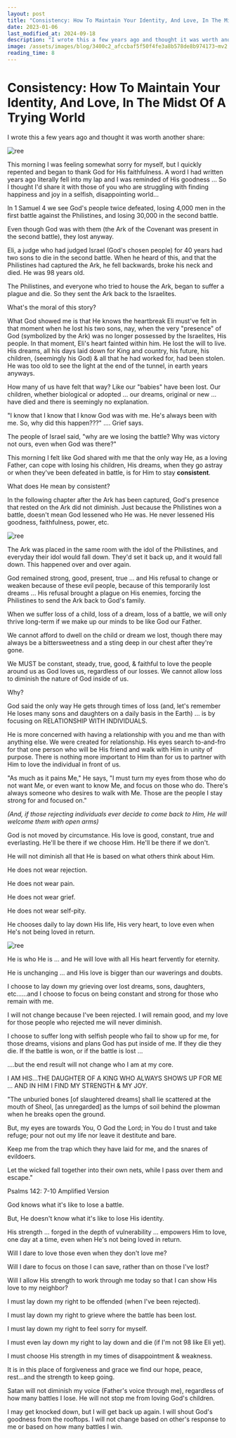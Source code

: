 ```yaml
---
layout: post
title: "Consistency: How To Maintain Your Identity, And Love, In The Midst Of A Trying World"
date: 2023-01-06
last_modified_at: 2024-09-18
description: "I wrote this a few years ago and thought it was worth another share:"
image: /assets/images/blog/3400c2_afccbaf5f50f4fe3a8b578de8b974173~mv2.jpg
reading_time: 8
---
```

# Consistency: How To Maintain Your Identity, And Love, In The Midst Of A Trying World
I wrote this a few years ago and thought it was worth another share:

![ree](/assets/images/blog/3400c2_afccbaf5f50f4fe3a8b578de8b974173~mv2.jpg)

This morning I was feeling somewhat sorry for myself, but I quickly repented and began to thank God for His faithfulness. A word I had written years ago literally fell into my lap and I was reminded of His goodness ... So I thought I'd share it with those of you who are struggling with finding happiness and joy in a selfish, disappointing world...

In 1 Samuel 4 we see God's people twice defeated, losing 4,000 men in the first battle against the Philistines, and losing 30,000 in the second battle.

Even though God was with them (the Ark of the Covenant was present in the second battle), they lost anyway.

Eli, a judge who had judged Israel (God's chosen people) for 40 years had two sons to die in the second battle. When he heard of this, and that the Philistines had captured the Ark, he fell backwards, broke his neck and died. He was 98 years old.

The Philistines, and everyone who tried to house the Ark, began to suffer a plague and die. So they sent the Ark back to the Israelites.

What's the moral of this story?

What God showed me is that He knows the heartbreak Eli must've felt in that moment when he lost his two sons, nay, when the very "presence" of God (symbolized by the Ark) was no longer possessed by the Israelites, His people. In that moment, Eli's heart fainted within him. He lost the will to live. His dreams, all his days laid down for King and country, his future, his children, (seemingly his God) & all that he had worked for, had been stolen. He was too old to see the light at the end of the tunnel, in earth years anyways.

How many of us have felt that way? Like our "babies" have been lost. Our children, whether biological or adopted ... our dreams, original or new ... have died and there is seemingly no explanation.

"I know that I know that I know God was with me. He's always been with me. So, why did this happen???" .... Grief says.

The people of Israel said, "why are we losing the battle? Why was victory not ours, even when God was there?"

This morning I felt like God shared with me that the only way He, as a loving Father, can cope with losing his children, His dreams, when they go astray or when they've been defeated in battle, is for Him to stay **consistent**.

What does He mean by consistent?

In the following chapter after the Ark has been captured, God's presence that rested on the Ark did not diminish. Just because the Philistines won a battle, doesn't mean God lessened who He was. He never lessened His goodness, faithfulness, power, etc.

![ree](/assets/images/blog/3400c2_efa32111d6e043a09f2e972ac542e831~mv2.jpg)

The Ark was placed in the same room with the idol of the Philistines, and everyday their idol would fall down. They'd set it back up, and it would fall down. This happened over and over again.

God remained strong, good, present, true ... and His refusal to change or weaken because of these evil people, because of this temporarily lost dreams ... His refusal brought a plague on His enemies, forcing the Philistines to send the Ark back to God's family.

When we suffer loss of a child, loss of a dream, loss of a battle, we will only thrive long-term if we make up our minds to be like God our Father.

We cannot afford to dwell on the child or dream we lost, though there may always be a bittersweetness and a sting deep in our chest after they're gone.

We MUST be constant, steady, true, good, & faithful to love the people around us as God loves us, regardless of our losses. We cannot allow loss to diminish the nature of God inside of us.

Why?

God said the only way He gets through times of loss (and, let's remember He loses many sons and daughters on a daily basis in the Earth) ... is by focusing on RELATIONSHIP WITH INDIVIDUALS.

He is more concerned with having a relationship with you and me than with anything else. We were created for relationship. His eyes search to-and-fro for that one person who will be His friend and walk with Him in unity of purpose. There is nothing more important to Him than for us to partner with Him to love the individual in front of us.

"As much as it pains Me," He says, "I must turn my eyes from those who do not want Me, or even want to know Me, and focus on those who do. There's always someone who desires to walk with Me. Those are the people I stay strong for and focused on."

_(And, if those rejecting individuals ever decide to come back to Him, He will welcome them with open arms)_

God is not moved by circumstance. His love is good, constant, true and everlasting. He'll be there if we choose Him. He'll be there if we don't.

He will not diminish all that He is based on what others think about Him.

He does not wear rejection.

He does not wear pain.

He does not wear grief.

He does not wear self-pity.

He chooses daily to lay down His life, His very heart, to love even when He's not being loved in return.

![ree](/assets/images/blog/3400c2_6cc5d2896f364e2bb32815608de7453b~mv2.jpg)

He is who He is ... and He will love with all His heart fervently for eternity.

He is unchanging ... and His love is bigger than our waverings and doubts.

I choose to lay down my grieving over lost dreams, sons, daughters, etc......and I choose to focus on being constant and strong for those who remain with me.

I will not change because I've been rejected. I will remain good, and my love for those people who rejected me will never diminish.

I choose to suffer long with selfish people who fail to show up for me, for those dreams, visions and plans God has put inside of me. If they die they die. If the battle is won, or if the battle is lost ...

....but the end result will not change who I am at my core.

I AM HIS...THE DAUGHTER OF A KING WHO ALWAYS SHOWS UP FOR ME ... AND IN HIM I FIND MY STRENGTH & MY JOY.

"The unburied bones \[of slaughtered dreams\] shall lie scattered at the mouth of Sheol, \[as unregarded\] as the lumps of soil behind the plowman when he breaks open the ground.

But, my eyes are towards You, O God the Lord; in You do I trust and take refuge; pour not out my life nor leave it destitute and bare.

Keep me from the trap which they have laid for me, and the snares of evildoers.

Let the wicked fall together into their own nets, while I pass over them and escape."

Psalms 142: 7-10 Amplified Version

God knows what it's like to lose a battle.

But, He doesn't know what it's like to lose His identity.

His strength ... forged in the depth of vulnerability ... empowers Him to love, one day at a time, even when He's not being loved in return.

Will I dare to love those even when they don't love me?

Will I dare to focus on those I can save, rather than on those I've lost?

Will I allow His strength to work through me today so that I can show His love to my neighbor?

I must lay down my right to be offended (when I've been rejected).

I must lay down my right to grieve where the battle has been lost.

I must lay down my right to feel sorry for myself.

I must even lay down my right to lay down and die (if I'm not 98 like Eli yet).

I must choose His strength in my times of disappointment & weakness.

It is in this place of forgiveness and grace we find our hope, peace, rest...and the strength to keep going.

Satan will not diminish my voice (Father's voice through me), regardless of how many battles I lose. He will not stop me from loving God's children.

I may get knocked down, but I will get back up again. I will shout God's goodness from the rooftops. I will not change based on other's response to me or based on how many battles I win.
